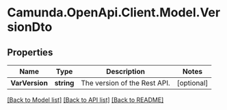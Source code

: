 # Camunda.OpenApi.Client.Model.VersionDto

## Properties

Name | Type | Description | Notes
------------ | ------------- | ------------- | -------------
**VarVersion** | **string** | The version of the Rest API. | [optional] 

[[Back to Model list]](../README.md#documentation-for-models) [[Back to API list]](../README.md#documentation-for-api-endpoints) [[Back to README]](../README.md)

